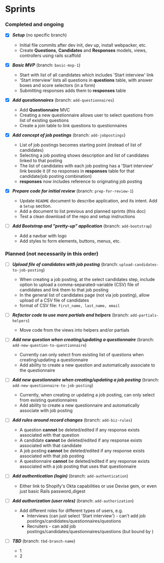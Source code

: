 # Sprints

### Completed and ongoing
- [x] ***Setup*** (no specific branch)
  - Initial file commits after dev init, dev up, install webpacker, etc.
  - Create **Questions**, **Candidates** and **Responses** models, views, controllers using rails scaffold


- [x] ***Basic MVP*** (branch: `basic-mvp-1`)
  - Start with list of all candidates which includes 'Start interview' link
  - 'Start interview' lists all questions in **questions** table, with answer boxes and score selectors (in a form)
  - Submitting responses adds them to **responses** table


- [x] ***Add questionnaires*** (branch: `add-questionnaires`)
  - Add **Questionnaire** MVC
  - Creating a new questionnaire allows user to select questions from list of existing questions
  - Create a join table to link questions to questionnaires


- [x] ***Add concept of job postings*** (branch: `add-jobpostings`)
  - List of job postings becomes starting point (instead of list of candidates)
  - Selecting a job posting shows description and list of candidates linked to that posting
  - The list of candidates with each job posting has a 'Start interview' link beside it (if no responses in **responses** table for that candidate/job posting combination)
  - **responses** now includes reference to originating job posting


- [x] ***Prepare code for initial review*** (branch: `prep-for-review-1`)
  - Update `README` document to describe application, and its intent.  Add a `Setup` section.
  - Add a document to list previous and planned sprints (this doc)
  - Test a clean download of the repo and setup instructions


- [ ] ***Add Bootstrap and "pretty-up" application*** (branch: `add-bootstrap`)
  - Add a navbar with logo
  - Add styles to form elements, buttons, menus, etc.

### Planned (not necessarily in this order)
- [ ] ***Upload file of candidates with job posting*** (branch: `upload-candidates-to-job-posting`)
  - When creating a job posting, at the select candidates step, include option to upload a comma-separated-variable (CSV) file of candidates and link them to that job posting
  - In the general list of candidates page (not via job posting), allow upload of a CSV file of candidates
  - format of CSV file: `first_name, last_name, email`


- [ ] ***Refactor code to use more partials and helpers*** (branch: `add-partials-helpers`)
  - Move code from the views into helpers and/or partials


- [ ] ***Add new question when creating/updating a questionnaire*** (branch: `add-new-question-to-questionnaire`)
  - Currently can only select from existing list of questions when creating/updating a questionnaire
  - Add ability to create a new question and automatically associate to the questionnaire


- [ ] ***Add new questionnaire when creating/updating a job posting*** (branch: `add-new-questionnaire-to-job-posting`)
  - Currently, when creating or updating a job posting, can only select from existing questionnaires
  - Add ability to create a new questionnaire and automatically associate with job posting


- [ ] ***Add rules around record changes*** (branch: `add-biz-rules`)
  - A question **cannot** be deleted/edited if any response exists associated with that question
  - A candidate **cannot** be deleted/edited if any response exists associated with that candidate
  - A job posting **cannot** be deleted/edited if any response exists associated with that job posting
  - A questionnaire **cannot** be deleted/edited if any response exists associated with a job posting that uses that questionnaire


- [ ] ***Add authentication (login)*** (branch: `add-authentication`)
  - Either link to Shopify's Okta capabilities or use Devise gem, or even just basic Rails password_digest


- [ ] ***Add authorization (user roles)*** (branch: `add-authorization`)
  - Add different roles for different types of users, e.g.
    - Interviews (can just select 'Start interview') - can't add job postings/candidates/questionnaires/questions
    - Recruiters - can add job postings/candidates/questionnaires/questions (but bound by )


- [ ] ***TBD*** (branch: `tbd-branch-name`)
  - 1
  - 2
